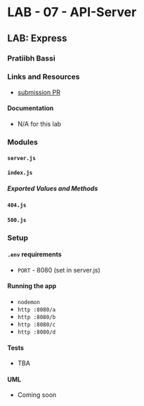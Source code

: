 # LAB - 07 - API-Server

## LAB: Express

### Pratiibh Bassi

### Links and Resources
* [submission PR](http://xyz.com)


#### Documentation
* N/A for this lab

### Modules
#### `server.js`
#### `index.js`

##### Exported Values and Methods
#### `404.js`
#### `500.js`

### Setup
#### `.env` requirements
* `PORT` - 8080 (set in server.js)

#### Running the app
* `nodemon`
* `http :8080/a`
* `http :8080/b`
* `http :8080/c`
* `http :8080/d`

  
#### Tests
* TBA

#### UML
* Coming soon
